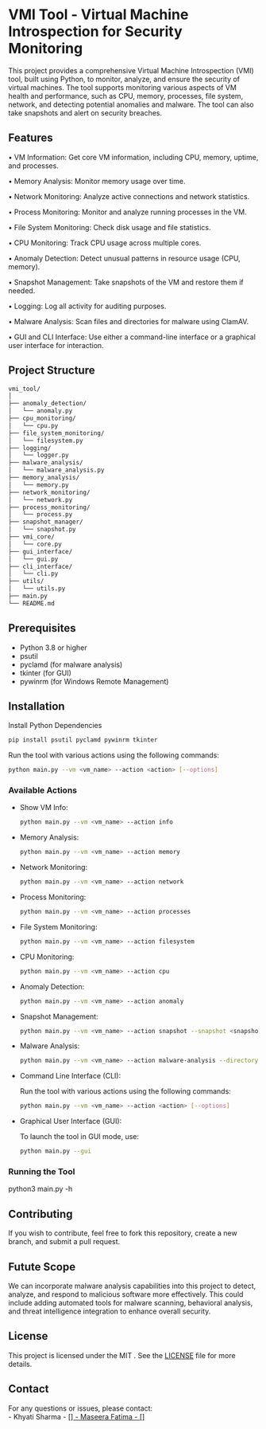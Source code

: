<h1>VMI Tool - Virtual Machine Introspection for Security Monitoring</h1>
This project provides a comprehensive Virtual Machine Introspection (VMI) tool, built using Python, to monitor, analyze, and ensure the security of virtual machines. The tool supports monitoring various aspects of VM health and performance, such as CPU, memory, processes, file system, network, and detecting potential anomalies and malware. The tool can also take snapshots and alert on security breaches.

<h2>Features</h2>

•	VM Information: Get core VM information, including CPU, memory, uptime, and processes.<br>

•	Memory Analysis: Monitor memory usage over time.<br>

•	Network Monitoring: Analyze active connections and network statistics.<br>

•	Process Monitoring: Monitor and analyze running processes in the VM.<br>

•	File System Monitoring: Check disk usage and file statistics.<br>

•	CPU Monitoring: Track CPU usage across multiple cores.<br>

•	Anomaly Detection: Detect unusual patterns in resource usage (CPU, memory).<br>

•	Snapshot Management: Take snapshots of the VM and restore them if needed.<br>

•	Logging: Log all activity for auditing purposes.<br>

•	Malware Analysis: Scan files and directories for malware using ClamAV.<br>

•	GUI and CLI Interface: Use either a command-line interface or a graphical user interface for interaction.<br>


<h2>Project Structure</h2>

```bash
vmi_tool/
│
├── anomaly_detection/
│   └── anomaly.py
├── cpu_monitoring/
│   └── cpu.py
├── file_system_monitoring/
│   └── filesystem.py
├── logging/
│   └── logger.py
├── malware_analysis/
│   └── malware_analysis.py
├── memory_analysis/
│   └── memory.py
├── network_monitoring/
│   └── network.py
├── process_monitoring/
│   └── process.py
├── snapshot_manager/
│   └── snapshot.py
├── vmi_core/
│   └── core.py
├── gui_interface/
│   └── gui.py
├── cli_interface/
│   └── cli.py
├── utils/
│   └── utils.py
├── main.py
└── README.md
```

<h2>Prerequisites</h2>

- Python 3.8 or higher 
-	psutil
-	pyclamd (for malware analysis)
-	tkinter (for GUI)
-	pywinrm (for Windows Remote Management)

<h2>Installation</h2>

Install Python Dependencies
```bash
pip install psutil pyclamd pywinrm tkinter
```
Run the tool with various actions using the following commands:
```bash
python main.py --vm <vm_name> --action <action> [--options]
```
 <h3>Available Actions</h3>
 
- Show VM Info:
  ```bash
  python main.py --vm <vm_name> --action info
  ```
- Memory Analysis:
  ```bash
  python main.py --vm <vm_name> --action memory
  ```
- Network Monitoring:
  ```bash
  python main.py --vm <vm_name> --action network
  ```
- Process Monitoring:
  ```bash
  python main.py --vm <vm_name> --action processes
  ```
- File System Monitoring:
  ```bash
  python main.py --vm <vm_name> --action filesystem
  ```
- CPU Monitoring:
  ```bash
  python main.py --vm <vm_name> --action cpu
  ```
- Anomaly Detection:
  ```bash
  python main.py --vm <vm_name> --action anomaly
  ```
- Snapshot Management:
  ```bash
  python main.py --vm <vm_name> --action snapshot --snapshot <snapshot_name> --operation [create|restore|delete]
  ```
- Malware Analysis:
  ```bash
  python main.py --vm <vm_name> --action malware-analysis --directory <directory_path>
  ```
- Command Line Interface (CLI):
  
  Run the tool with various actions using the following commands: 
  ```bash
  python main.py --vm <vm_name> --action <action> [--options]
  ```
- Graphical User Interface (GUI):
  
  To launch the tool in GUI mode, use:
  ```bash
  python main.py --gui
  ```

<h3>Running the Tool</h3>
python3 main.py -h

<h2>Contributing</h2>

If you wish to contribute, feel free to fork this repository, create a new branch, and submit a pull request.

<h2>Futute Scope</h2>
We can incorporate malware analysis capabilities into this project to detect, analyze, and respond to malicious software more effectively. This could include adding automated tools for malware scanning, behavioral analysis, and threat intelligence integration to enhance overall security.

<h2>License</h2>

This project is licensed under the MIT . See the <a href="https://github.com/Khyati-33/Virtual-Machine-Inspecter/blob/main/LICENSE">LICENSE</a> file for more details.

<h2>Contact</h2>
For any questions or issues, please contact:<br>
- Khyati Sharma - [<a href="https://github.com/Khyati-33">]
- Maseera Fatima - [<a href="https://github.com/mfatima05">]

